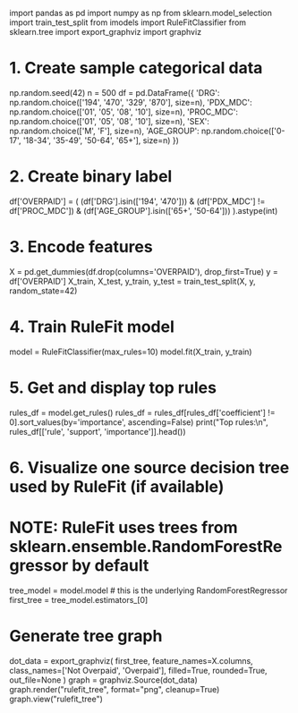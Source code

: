 import pandas as pd
import numpy as np
from sklearn.model_selection import train_test_split
from imodels import RuleFitClassifier
from sklearn.tree import export_graphviz
import graphviz

# 1. Create sample categorical data
np.random.seed(42)
n = 500
df = pd.DataFrame({
    'DRG': np.random.choice(['194', '470', '329', '870'], size=n),
    'PDX_MDC': np.random.choice(['01', '05', '08', '10'], size=n),
    'PROC_MDC': np.random.choice(['01', '05', '08', '10'], size=n),
    'SEX': np.random.choice(['M', 'F'], size=n),
    'AGE_GROUP': np.random.choice(['0-17', '18-34', '35-49', '50-64', '65+'], size=n)
})

# 2. Create binary label
df['OVERPAID'] = (
    (df['DRG'].isin(['194', '470'])) &
    (df['PDX_MDC'] != df['PROC_MDC']) &
    (df['AGE_GROUP'].isin(['65+', '50-64']))
).astype(int)

# 3. Encode features
X = pd.get_dummies(df.drop(columns='OVERPAID'), drop_first=True)
y = df['OVERPAID']
X_train, X_test, y_train, y_test = train_test_split(X, y, random_state=42)

# 4. Train RuleFit model
model = RuleFitClassifier(max_rules=10)
model.fit(X_train, y_train)

# 5. Get and display top rules
rules_df = model.get_rules()
rules_df = rules_df[rules_df['coefficient'] != 0].sort_values(by='importance', ascending=False)
print("Top rules:\n", rules_df[['rule', 'support', 'importance']].head())

# 6. Visualize one source decision tree used by RuleFit (if available)
# NOTE: RuleFit uses trees from sklearn.ensemble.RandomForestRegressor by default
tree_model = model.model  # this is the underlying RandomForestRegressor
first_tree = tree_model.estimators_[0]

# Generate tree graph
dot_data = export_graphviz(
    first_tree,
    feature_names=X.columns,
    class_names=['Not Overpaid', 'Overpaid'],
    filled=True,
    rounded=True,
    out_file=None
)
graph = graphviz.Source(dot_data)
graph.render("rulefit_tree", format="png", cleanup=True)
graph.view("rulefit_tree")
